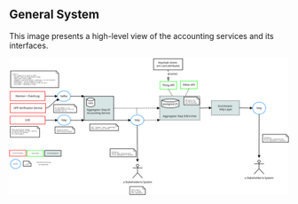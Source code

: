 ## General System

This image presents a high-level view of the accounting services and its interfaces.

![General System](assets/acct_events_v3_II.svg)
